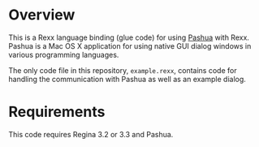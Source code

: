 Overview
===========

This is a Rexx language binding (glue code) for using [Pashua](http://www.bluem.net/jump/pashua) with Rexx. Pashua is a Mac OS X application for using native GUI dialog windows in various programming languages.

The only code file in this repository, `example.rexx`, contains code for handling the communication with Pashua as well as an example dialog.

Requirements
=============
This code requires Regina 3.2 or 3.3 and Pashua.
